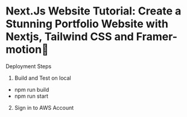 # Next.Js Website Tutorial: Create a Stunning Portfolio Website with Nextjs, Tailwind CSS and Framer-motion🌟



Deployment Steps
1. Build and Test on local
 - npm run build
 - npm run start
2. Sign in to AWS Account
